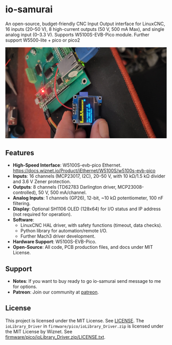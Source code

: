 # io-samurai
An open-source, budget-friendly CNC Input Output interface for LinuxCNC, 16 inputs (20–50 V), 8 high-current outputs (50 V, 500 mA Max), and single analog input (0–3.3 V). Supports W5100S-EVB-Pico module. Further support W5500-lite + pico or pico2

![io-samurai PCB](docs/images/last_proto.png)

## Features
- **High-Speed Interface**: W5100S-evb-pico Ethernet. https://docs.wiznet.io/Product/iEthernet/W5100S/w5100s-evb-pico
- **Inputs**: 16 channels (MCP23017, I2C), 20–50 V, with 10 kΩ/1.5 kΩ divider and 3.6 V Zener protection.
- **Outputs**: 8 channels (TD62783 Darlington driver, MCP23008-controlled), 50 V, 500 mA/channel.
- **Analog Inputs**: 1 channels (GP26), 12-bit, ~10 kΩ potentiometer, 100 nF filtering.
- **Display**: Optional SH1106 OLED (128x64) for I/O status and IP address (not required for operation).
- **Software**:
  - LinuxCNC HAL driver, with safety functions (timeout, data checks).
  - Python library for automation/remote I/O.
  - Further Mach3 driver development.
- **Hardware Support**: W5100S-EVB-Pico.
- **Open-Source**: All code, PCB production files, and docs under MIT License.

## Support
- **Notes**: If you want to buy ready to go io-samurai send message to me for options.
- **Patreon**: Join our community at [patreon](https://www.patreon.com/c/user?u=43314769).

## License
This project is licensed under the MIT License. See [LICENSE](LICENSE).
The `ioLibrary_Driver` in `firmware/pico/ioLibrary_Driver.zip` is licensed under the MIT License by Wiznet. See [firmware/pico/ioLibrary_Driver.zip/LICENSE.txt](firmware/pico/ioLibrary_Driver.zip/LICENSE.txt).
